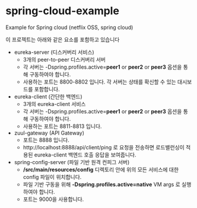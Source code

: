 # spring-cloud-example
Example for Spring cloud (netflix OSS, spring cloud)

이 프로젝트는 아래와 같은 요소를 포함하고 있습니다
  - eureka-server (디스커버리 서비스)
    - 3개의 peer-to-peer 디스커버리 서버
    - 각 서버는 -Dspring.profiles.active=**peer1** or **peer2** or **peer3** 옵션을 통해 구동하여야 합니다.
    - 사용하는 포트는 8800-8802 입니다. 각 서버는 상태를 확신할 수 있는 대시보드를 포함합니다.
- eureka-client (간단한 백엔드)
  - 3개의 eureka-client 서비스
  - 각 서버는 -Dspring.profiles.active=**peer1** or **peer2** or **peer3** 옵션을 통해 구동하여야 합니다.
  - 사용하는 포트는 8811-8813 입니다.
- zuul-gateway (API Gateway)
  - 포트는 8888 입니다.
  - http://localhost:8888/api/client/ping 로 요청을 전송하면 로드밸런싱이 적용된 eureka-client 백엔드 호출 응답을 보여줍니다.
- spring-config-server (파일 기반 원격 컨피그 서버)
  - **/src/main/resources/config** 디렉토리 안에 위의 모든 서비스에 대한 config 파일이 위치합니다.
  - 파일 기반 구동을 위해 **-Dspring.profiles.active=native** VM args 로 실행하여야 합니다.
  - 포트는 9000을 사용합니다.
